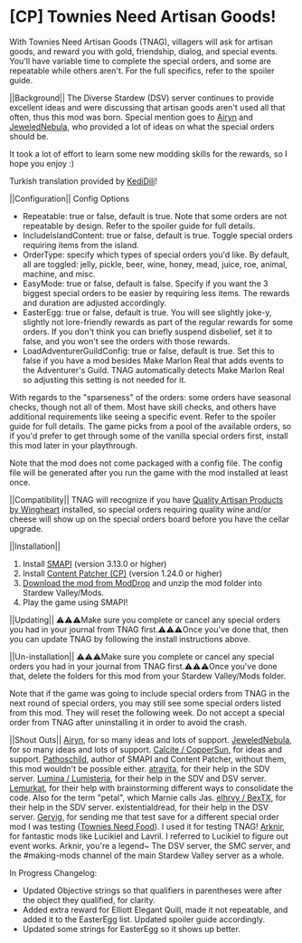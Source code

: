 # [CP] Townies Need Artisan Goods!
With Townies Need Artisan Goods (TNAG), villagers will ask for artisan goods, and reward you with gold, friendship, dialog, and special events. You'll have variable time to complete the special orders, and some are repeatable while others aren't. For the full specifics, refer to the spoiler guide.


||Background||
The Diverse Stardew (DSV) server continues to provide excellent ideas and were discussing that artisan goods aren't used all that often, thus this mod was born. Special mention goes to <a href="https://www.moddrop.com/stardew-valley/profile/182160/mods">Airyn</a> and <a href="https://www.nexusmods.com/users/108706758">JeweledNebula</a>, who provided a lot of ideas on what the special orders should be.

It took a lot of effort to learn some new modding skills for the rewards, so I hope you enjoy :)

Turkish translation provided by <a href="https://www.moddrop.com/stardew-valley/profile/225898">KediDili</a>!


||Configuration||
Config Options
* Repeatable: true or false, default is true. Note that some orders are not repeatable by design. Refer to the spoiler guide for full details.
* IncludeIslandContent: true or false, default is true. Toggle special orders requiring items from the island.
* OrderType: specify which types of special orders you'd like. By default, all are toggled: jelly, pickle, beer, wine, honey, mead, juice, roe, animal, machine, and misc.
* EasyMode: true or false, default is false. Specify if you want the 3 biggest special orders to be easier by requiring less items. The rewards and duration are adjusted accordingly.
* EasterEgg: true or false, default is true. You will see slightly joke-y, slightly not lore-friendly rewards as part of the regular rewards for some orders. If you don't think you can briefly suspend disbelief, set it to false, and you won't see the orders with those rewards.
* LoadAdventurerGuildConfig: true or false, default is true. Set this to false if you have a mod besides Make Marlon Real that adds events to the Adventurer's Guild. TNAG automatically detects Make Marlon Real so adjusting this setting is not needed for it.

With regards to the "sparseness" of the orders: some orders have seasonal checks, though not all of them. Most have skill checks, and others have additional requirements like seeing a specific event. Refer to the spoiler guide for full details. The game picks from a pool of the available orders, so if you'd prefer to get through some of the vanilla special orders first, install this mod later in your playthrough.

Note that the mod does not come packaged with a config file. The config file will be generated after you run the game with the mod installed at least once. 


||Compatibility||
TNAG will recognize if you have <a href="https://www.moddrop.com/stardew-valley/mods/707502-quality-artisan-products">Quality Artisan Products by Wingheart</a> installed, so special orders requiring quality wine and/or cheese will show up on the special orders board before you have the cellar upgrade.


||Installation||
1. Install <a href="https://www.nexusmods.com/stardewvalley/mods/2400">SMAPI</a> (version 3.13.0 or higher)
2. Install <a href="https://www.nexusmods.com/stardewvalley/mods/1915">Content Patcher (CP)</a> (version 1.24.0 or higher)
3. <a href="https://www.moddrop.com/stardew-valley/mods/1077711-townies-need-artisan-goods">Download the mod from ModDrop</a> and unzip the mod folder into Stardew Valley/Mods.
4. Play the game using SMAPI!


||Updating||
⚠️⚠️⚠️Make sure you complete or cancel any special orders you had in your journal from TNAG first.⚠️⚠️⚠️Once you've done that, then you can update TNAG by following the install instructions above.


||Un-installation||
⚠️⚠️⚠️Make sure you complete or cancel any special orders you had in your journal from TNAG first.⚠️⚠️⚠️Once you've done that, delete the folders for this mod from your Stardew Valley/Mods folder.

Note that if the game was going to include special orders from TNAG in the next round of special orders, you may still see some special orders listed from this mod. They will reset the following week. Do not accept a special order from TNAG after uninstalling it in order to avoid the crash.



||Shout Outs||
<a href="https://www.moddrop.com/stardew-valley/profile/182160/mods">Airyn</a>, for so many ideas and lots of support.
<a href="https://www.nexusmods.com/users/108706758">JeweledNebula</a>, for so many ideas and lots of support.
<a href="https://www.nexusmods.com/stardewvalley/users/114762643?tab=user+files">Calcite / CopperSun</a>, for ideas and support.
<a href="https://www.nexusmods.com/stardewvalley/users/1552317?tab=user+files">Pathoschild</a>, author of SMAPI and Content Patcher, without them, this mod wouldn't be possible either.
<a href="https://www.nexusmods.com/stardewvalley/users/116553368?tab=user+files">atravita</a>, for their help in the SDV server.
<a href="https://www.nexusmods.com/stardewvalley/users/5575844?tab=user+files">Lumina / Lumisteria</a>, for their help in the SDV and DSV server.
<a href="https://www.nexusmods.com/stardewvalley/users/68088657?tab=user+files">Lemurkat</a>, for their help with brainstorming different ways to consolidate the code. Also for the term "petal", which Marnie calls Jas.
<a href="https://www.nexusmods.com/stardewvalley/users/115665713?tab=user+files">elhrvy / BexTX</a>, for their help in the SDV server.
existentialdread, for their help in the DSV server.
<a href="https://www.nexusmods.com/stardewvalley/users/24986819?tab=user+files">Gervig</a>, for sending me that test save for a different special order mod I was testing (<a href="https://www.moddrop.com/stardew-valley/mods/1032940-townies-need-food">Townies Need Food</a>). I used it for testing TNAG!
<a href="https://www.nexusmods.com/stardewvalley/users/92469153?tab=user+files">Arknir</a>, for fantastic mods like Lucikiel and Lavril. I referred to Lucikiel to figure out event works. Arknir, you're a legend~
The DSV server, the SMC server, and the #making-mods channel of the main Stardew Valley server as a whole.

In Progress Changelog:
* Updated Objective strings so that qualifiers in parentheses were after the object they qualified, for clarity.
* Added extra reward for Elliott Elegant Quill, made it not repeatable, and added it to the EasterEgg list. Updated spoiler guide accordingly.
* Updated some strings for EasterEgg so it shows up better.